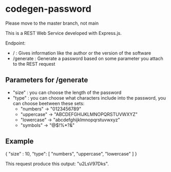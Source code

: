 # codegen-password
Please move to the master branch, not main

This is a REST Web Service developed with Express.js. 

Endpoint:
<ul>
  <li> / : Gives information like the author or the version of the software</li>
  <li> /generate : Generate a password based on some parameter you attach to the REST request</li>
</ul>

## Parameters for /generate

<ul>
  <li> "size" : you can choose the length of the password</li>
  <li> "type" : you can choose what characters include into the password, you can choose beetween these sets:
    <ul>
      <li>"numbers" -> "0123456789"</li>
      <li>"uppercase" -> "ABCDEFGHIJKLMNOPQRSTUVWXYZ"</li>
      <li>"lowercase" -> "abcdefghijklmnopqrstuvwxyz"</li>
      <li>"symbols" -> "@$!%*?&"</li>
    </ul>
  </li>
</ul>

## Example
{
	"size" : 10,
	"type": [
		"numbers",
		"uppercase",
    "lowercase"
	]
}

This request produce this output: "u2LsV97Dks".
